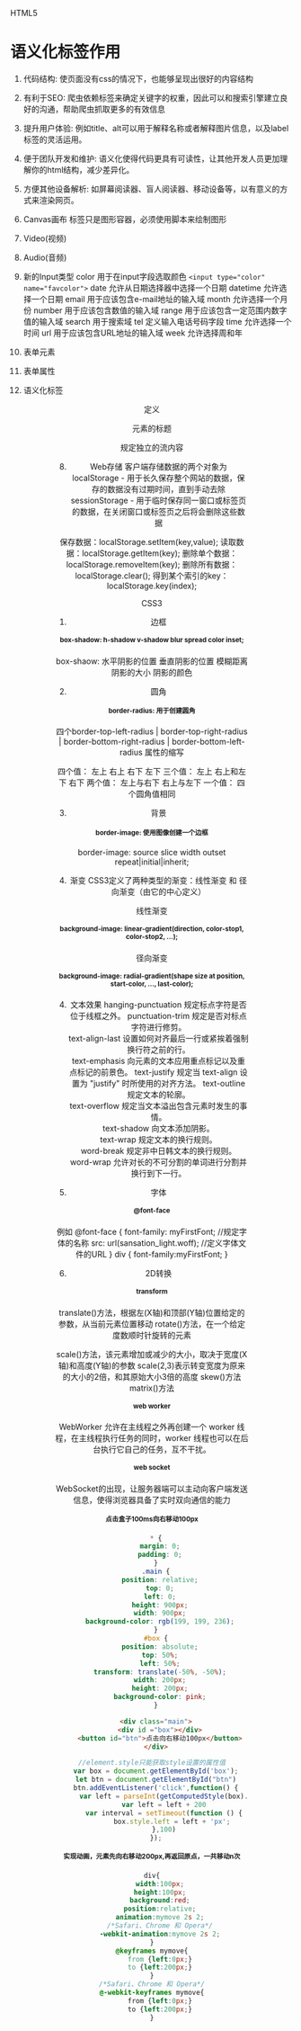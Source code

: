 HTML5
# 语义化标签作用
1. 代码结构: 使页面没有css的情况下，也能够呈现出很好的内容结构
2. 有利于SEO: 爬虫依赖标签来确定关键字的权重，因此可以和搜索引擎建立良好的沟通，帮助爬虫抓取更多的有效信息
3. 提升用户体验: 例如title、alt可以用于解释名称或者解释图片信息，以及label标签的灵活运用。
4. 便于团队开发和维护: 语义化使得代码更具有可读性，让其他开发人员更加理解你的html结构，减少差异化。
5. 方便其他设备解析: 如屏幕阅读器、盲人阅读器、移动设备等，以有意义的方式来渲染网页。





1. Canvas画布
<canvas>标签只是图形容器，必须使用脚本来绘制图形

2. Video(视频)

3. Audio(音频)

4. 新的Input类型
color 用于在input字段选取颜色 `<input type="color" name="favcolor">`
date 允许从日期选择器中选择一个日期
datetime 允许选择一个日期
email 用于应该包含e-mail地址的输入域
month 允许选择一个月份
number 用于应该包含数值的输入域
range 用于应该包含一定范围内数字值的输入域
search 用于搜索域
tel 定义输入电话号码字段
time 允许选择一个时间
url 用于应该包含URL地址的输入域
week 允许选择周和年

5. 表单元素

6. 表单属性

7. 语义化标签
<header> <nav> <section> <article> <aside> 
<figcaption> 定义<figure>元素的标题
<figure> 规定独立的流内容
<footer>

8. Web存储
客户端存储数据的两个对象为
localStorage - 用于长久保存整个网站的数据，保存的数据没有过期时间，直到手动去除
sessionStorage - 用于临时保存同一窗口或标签页的数据，在关闭窗口或标签页之后将会删除这些数据

保存数据：localStorage.setItem(key,value);
读取数据：localStorage.getItem(key);
删除单个数据：localStorage.removeItem(key);
删除所有数据：localStorage.clear();
得到某个索引的key：localStorage.key(index);



CSS3
1. 边框
# box-shadow: h-shadow v-shadow blur spread color inset;
box-shaow: 水平阴影的位置 垂直阴影的位置 模糊距离 阴影的大小 阴影的颜色 

2. 圆角
# border-radius: 用于创建圆角
四个border-top-left-radius | border-top-right-radius | border-bottom-right-radius | border-bottom-left-radius 属性的缩写

四个值： 左上 右上 右下 左下
三个值： 左上 右上和左下 右下
两个值： 左上与右下  右上与左下
一个值： 四个圆角值相同

3. 背景
# border-image: 使用图像创建一个边框
border-image: source slice width outset repeat|initial|inherit;

4. 渐变
CSS3定义了两种类型的渐变：线性渐变 和 径向渐变（由它的中心定义）

线性渐变
# background-image: linear-gradient(direction, color-stop1, color-stop2, ...);

径向渐变
# background-image: radial-gradient(shape size at position, start-color, ..., last-color);

4. 文本效果
hanging-punctuation	规定标点字符是否位于线框之外。	
punctuation-trim	规定是否对标点字符进行修剪。	
text-align-last	设置如何对齐最后一行或紧挨着强制换行符之前的行。	
text-emphasis	向元素的文本应用重点标记以及重点标记的前景色。	
text-justify	规定当 text-align 设置为 "justify" 时所使用的对齐方法。
text-outline	规定文本的轮廓。	
text-overflow	规定当文本溢出包含元素时发生的事情。	
text-shadow	向文本添加阴影。	
text-wrap	规定文本的换行规则。	
word-break	规定非中日韩文本的换行规则。	
word-wrap	允许对长的不可分割的单词进行分割并换行到下一行。

5. 字体
# @font-face
例如
@font-face
{
    font-family: myFirstFont;  //规定字体的名称
    src: url(sansation_light.woff);   //定义字体文件的URL
}
div
{
    font-family:myFirstFont;
}

6. 2D转换 
# transform
translate()方法，根据左(X轴)和顶部(Y轴)位置给定的参数，从当前元素位置移动
rotate()方法，在一个给定度数顺时针旋转的元素

scale()方法，该元素增加或减少的大小，取决于宽度(X轴)和高度(Y轴)的参数
scale(2,3)表示转变宽度为原来的大小的2倍，和其原始大小3倍的高度
skew()方法
matrix()方法

# web worker
WebWorker 允许在主线程之外再创建一个 worker 线程，在主线程执行任务的同时，worker 线程也可以在后台执行它自己的任务，互不干扰。

# web socket
WebSocket的出现，让服务器端可以主动向客户端发送信息，使得浏览器具备了实时双向通信的能力

# 点击盒子100ms向右移动100px
```css
  * {
    margin: 0;
    padding: 0;
  }
  .main {
    position: relative;
    top: 0;
    left: 0;
    height: 900px;
    width: 900px;
    background-color: rgb(199, 199, 236);
  }
  #box {
    position: absolute;
    top: 50%;
    left: 50%;
    transform: translate(-50%, -50%);
    width: 200px;
    height: 200px;
    background-color: pink;
  }
```
```html
  <div class="main">
    <div id ="box"></div>
    <button id="btn">点击向右移动100px</button>
  </div>
```

```js
//element.style只能获取style设置的属性值
  var box = document.getElementById('box');
  let btn = document.getElementById("btn")
  btn.addEventListener('click',function() {
      var left = parseInt(getComputedStyle(box).left)
      var left = left + 200
      var interval = setTimeout(function () {
          box.style.left = left + 'px';
      },100)
  });
```


# 实现动画，元素先向右移动200px,再返回原点，一共移动n次
```css
div{
	width:100px;
	height:100px;
	background:red;
	position:relative;
	animation:mymove 2s 2;
	/*Safari、Chrome 和 Opera*/
	-webkit-animation:mymove 2s 2;
}
@keyframes mymove{
	from {left:0px;}
	to {left:200px;}
}
/*Safari、Chrome 和 Opera*/
@-webkit-keyframes mymove{
	from {left:0px;}
	to {left:200px;}
}
```